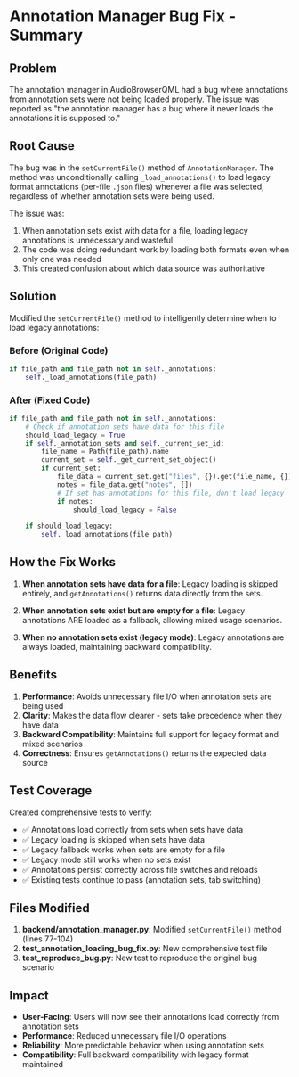 # Annotation Manager Bug Fix - Summary

## Problem
The annotation manager in AudioBrowserQML had a bug where annotations from annotation sets were not being loaded properly. The issue was reported as "the annotation manager has a bug where it never loads the annotations it is supposed to."

## Root Cause
The bug was in the `setCurrentFile()` method of `AnnotationManager`. The method was unconditionally calling `_load_annotations()` to load legacy format annotations (per-file `.json` files) whenever a file was selected, regardless of whether annotation sets were being used.

The issue was:
1. When annotation sets exist with data for a file, loading legacy annotations is unnecessary and wasteful
2. The code was doing redundant work by loading both formats even when only one was needed
3. This created confusion about which data source was authoritative

## Solution
Modified the `setCurrentFile()` method to intelligently determine when to load legacy annotations:

### Before (Original Code)
```python
if file_path and file_path not in self._annotations:
    self._load_annotations(file_path)
```

### After (Fixed Code)
```python
if file_path and file_path not in self._annotations:
    # Check if annotation sets have data for this file
    should_load_legacy = True
    if self._annotation_sets and self._current_set_id:
        file_name = Path(file_path).name
        current_set = self._get_current_set_object()
        if current_set:
            file_data = current_set.get("files", {}).get(file_name, {})
            notes = file_data.get("notes", [])
            # If set has annotations for this file, don't load legacy
            if notes:
                should_load_legacy = False
    
    if should_load_legacy:
        self._load_annotations(file_path)
```

## How the Fix Works

1. **When annotation sets have data for a file**: Legacy loading is skipped entirely, and `getAnnotations()` returns data directly from the sets.

2. **When annotation sets exist but are empty for a file**: Legacy annotations ARE loaded as a fallback, allowing mixed usage scenarios.

3. **When no annotation sets exist (legacy mode)**: Legacy annotations are always loaded, maintaining backward compatibility.

## Benefits

1. **Performance**: Avoids unnecessary file I/O when annotation sets are being used
2. **Clarity**: Makes the data flow clearer - sets take precedence when they have data
3. **Backward Compatibility**: Maintains full support for legacy format and mixed scenarios
4. **Correctness**: Ensures `getAnnotations()` returns the expected data source

## Test Coverage

Created comprehensive tests to verify:
- ✅ Annotations load correctly from sets when sets have data
- ✅ Legacy loading is skipped when sets have data
- ✅ Legacy fallback works when sets are empty for a file
- ✅ Legacy mode still works when no sets exist
- ✅ Annotations persist correctly across file switches and reloads
- ✅ Existing tests continue to pass (annotation sets, tab switching)

## Files Modified

1. **backend/annotation_manager.py**: Modified `setCurrentFile()` method (lines 77-104)
2. **test_annotation_loading_bug_fix.py**: New comprehensive test file
3. **test_reproduce_bug.py**: New test to reproduce the original bug scenario

## Impact

- **User-Facing**: Users will now see their annotations load correctly from annotation sets
- **Performance**: Reduced unnecessary file I/O operations
- **Reliability**: More predictable behavior when using annotation sets
- **Compatibility**: Full backward compatibility with legacy format maintained
